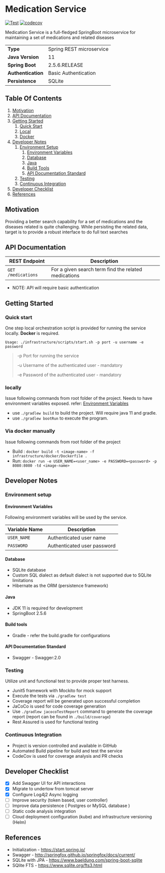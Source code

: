 # Medication Service 

[![Test](https://github.com/Thulana/Medication-Service/actions/workflows/gradle.yml/badge.svg)](https://github.com/Thulana/Medication-Service/actions/workflows/gradle.yml)
[![codecov](https://codecov.io/gh/Thulana/Medication-Service/branch/master/graph/badge.svg?token=LOH0DT0XJN)](https://codecov.io/gh/Thulana/Medication-Service)

Medication Service is a full-fledged SpringBoot microservice for maintaining a set of medications and related diseases

|                      	    |                             	                                  |
|---------------------------|-----------------------------------------------------------------|
| **Type**                	| Spring REST microservice 	                                  |
| **Java Version**          | 11                           	                                  |
| **Spring Boot**         	| 2.5.6.RELEASE                	                                  |
| **Authentication**        | Basic Authentication                                            |
| **Persistence**           | SQLite                                                          |

## Table Of Contents

1. [Motivation](#motivation)
2. [API Documentation](#api-documentation)
3. [Getting Started](#getting-started)
   1. [Quick Start](#quick-start)
   2. [Local](#locally)
   3. [Docker](#via-docker-manually)
4. [Developer Notes](#developer-notes)
    1. [Environment Setup](#environment-setup)
       1. [Environment Variables](#environment-variables)
       2. [Database](#database)
       3. [Java](#java)
       4. [Build Tools](#build-tools)
       5. [API Documentation Standard](#api-documenting)
    2. [Testing](#testing)
    3. [Continuous Integration](#continuous-integration)
5. [Developer Checklist](#developer-checklist)
8. [References](#references)

## Motivation

Providing a better search capability for a set of medications and the diseases related is quite challenging. While persisting the related data,
target is to provide a robust interface to do full text searches

## API Documentation
| REST Endpoint        	                           | Description                  	                                                       |
|--------------------------------------------------|---------------------------------------------------------------------------------------|
| `GET /medications`        	                   | For a given search term find the related medications                                  |

* NOTE: API will require basic authentication

## Getting Started

### Quick start
One step local orchestration script is provided for running the service locally. **Docker** is required.

`Usage: ./infrastructure/scripts/start.sh -p port -u username -e password`

> -p Port for running the service
> 
> -u Username of the authenticated user - mandatory
> 
>-e Password of the authenticated user - mandatory


### locally
Issue following commands from root folder of the project.
Needs to have environment variables exposed. refer: [Environment Variables](#environment-variables)

* use `./gradlew build` to build the project. Will require java 11 and gradle.
* use `./gradlew bootRun` to execute the program.

### Via docker manually

Issue following commands from root folder of the project

* Build : `docker build -t <image-name> -f infrastructure/docker/Dockerfile .`
* Run: `docker run -e USER_NAME=<user_name> -e PASSWORD=<password> -p 8080:8080 -td <image-name>`

## Developer Notes

### Environment setup

#### Environment Variables

Following environment variables will be used by the service.

| Variable Name        	                           | Description                  	                |
|--------------------------------------------------|------------------------------------------------|
| `USER_NAME`        	                           | Authenticated user name                        |
| `PASSWORD`                                       | Authenticated user password                    |

#### Database

* SQLite database
* Custom SQL dialect as default dialect is not supported due to SQLite limitations
* Hibernate as the ORM (persistence framework)

#### Java

* JDK 11 is required for development
* SpringBoot 2.5.6

#### Build tools

* Gradle - refer the build.gradle for configurations

#### API Documentation Standard

* Swagger - Swagger:2.0

### Testing

Utilize unit and functional test to provide proper test harness.

* Junit5 framework with Mockito for mock support
* Execute the tests via `./gradlew test`
* Coverage report will be generated upon successful completion 
* JaCoCo is used for code coverage generation
* Use `./gradlew jacocoTestReport` command to generate the coverage report (report can be found in `./build/coverage`)
* Rest Assured is used for functional testing

### Continuous Integration

* Project is version controlled and available in GitHub
* Automated Build pipeline for build and test the service
* CodeCov is used for coverage analysis and PR checks

## Developer Checklist

* [x] Add Swagger UI for API interactions
* [x] Migrate to undertow from tomcat server
* [x] Configure Log4j2 Async logging  
* [ ] Improve security (token based, user controller)
* [ ] Improve data persistence ( Postgres or MySQL database )
* [ ] Static code analysis integration
* [ ] Cloud deployment configuration (kube) and infrastructure versioning (Helm)

## References

* Initialization - https://start.spring.io/
* Swagger - http://springfox.github.io/springfox/docs/current/
* SQLite with JPA - https://www.baeldung.com/spring-boot-sqlite
* SQlite FTS - https://www.sqlite.org/fts3.html



